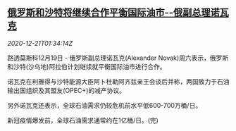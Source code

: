 <!--1608517394000-->
[俄罗斯和沙特将继续合作平衡国际油市--俄副总理诺瓦克](https://cn.reuters.com/article/russia-saudi-oil-market-1219-sat-idCNKBS28V03S)
------

<div><i>2020-12-21T01:34:14Z</i></div><p>路透莫斯科12月19日 - 俄罗斯副总理诺瓦克(Alexander Novak)周六表示，俄罗斯和沙特(沙乌地)阿拉伯计划继续就平衡国际油市进行合作。</p><p>诺瓦克在利雅得与沙特能源大臣阿卜杜勒阿齐兹亲王会谈后并称，两国致力于石油输出国组织及其盟友(OPEC+)的减产协议。</p><p>另外诺瓦克还表示，全球石油需求仍较危机前水平低600-700万桶/日。</p><p>新冠疫情爆发前，全球石油需求通常约在1亿桶/日。(完)</p>
